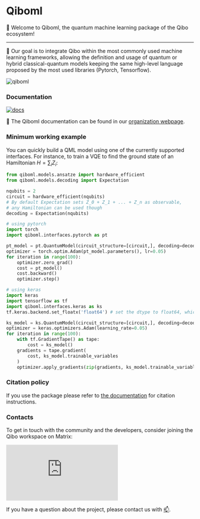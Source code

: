 # Qiboml

👋 Welcome to Qiboml, the quantum machine learning package of the Qibo ecosystem!

---

🎯 Our goal is to integrate Qibo within the most commonly used machine learning frameworks,
allowing the definition and usage of quantum or hybrid classical-quantum models
keeping the same high-level language proposed by the most used libraries (Pytorch, Tensorflow).

![qiboml](https://github.com/user-attachments/assets/5baba39f-fffc-43db-8080-f8acad340c63)


### Documentation

[![docs](https://github.com/qiboteam/qiboml/actions/workflows/publish.yml/badge.svg)](https://qibo.science/qiboml/stable/)

📖 The Qiboml documentation can be found in our [organization webpage](https://qibo.science/qiboml/stable/).


### Minimum working example

You can quickly build a QML model using one of the currently supported interfaces. For instance,
to train a VQE to find the ground state of an Hamiltonian $H=\sum_i Z_i$:

```python
from qiboml.models.ansatze import hardware_efficient
from qiboml.models.decoding import Expectation

nqubits = 2
circuit = hardware_efficient(nqubits)
# By default Expectation sets Z_0 + Z_1 + ... + Z_n as observable,
# any Hamiltonian can be used though
decoding = Expectation(nqubits)

# using pytorch
import torch
import qiboml.interfaces.pytorch as pt

pt_model = pt.QuantumModel(circuit_structure=[circuit,], decoding=decoding)
optimizer = torch.optim.Adam(pt_model.parameters(), lr=0.05)
for iteration in range(100):
    optimizer.zero_grad()
    cost = pt_model()
    cost.backward()
    optimizer.step()

# using keras
import keras
import tensorflow as tf
import qiboml.interfaces.keras as ks
tf.keras.backend.set_floatx('float64') # set the dtype to float64, which is qibo's default

ks_model = ks.QuantumModel(circuit_structure=[circuit,], decoding=decoding)
optimizer = keras.optimizers.Adam(learning_rate=0.05)
for iteration in range(100):
    with tf.GradientTape() as tape:
        cost = ks_model()
    gradients = tape.gradient(
        cost, ks_model.trainable_variables
    )
    optimizer.apply_gradients(zip(gradients, ks_model.trainable_variables))
```


### Citation policy

If you use the package please refer to [the documentation](https://qibo.science/qibo/stable/appendix/citing-qibo.html#publications) for citation instructions.

### Contacts

To get in touch with the community and the developers, consider joining the Qibo workspace on Matrix:

[![Matrix](https://img.shields.io/matrix/qibo%3Amatrix.org?logo=matrix)](https://matrix.to/#/#qiboml:matrix.org)

If you have a question about the project, please contact us with [📫](mailto:qiboteam@qibo.science).
